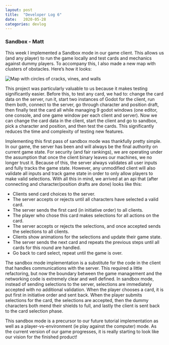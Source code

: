 ```yaml
---
layout: post
title:  "Developer Log 6"
date:   2020-05-28
categories: devlog
---
```


### Sandbox - Matt

This week I implemented a Sandbox mode in our game client. This allows us (and any player) to run the game locally and test cards and mechanics against dummy players. To accompany this, I also made a new map with clusters of obstacles. Here’s how it looks:

![Map with circles of cracks, vines, and walls]({{site.baseurl}}/assets/images/2020-05-28-developer-log-6/sandbox.png)

<!--end_excerpt-->

This project was particularly valuable to us because it makes testing significantly easier. Before this, to test any card, we had to: change the card data on the server, run it, start two instances of Godot for the client, run them both, connect to the server, go through character and position draft, then finally test the card all while managing 9 godot windows (one editor, one console, and one game window per each client and server). Now we can change the card data in the client, start the client and go to sandbox, pick a character and position, and then test the cards. This significantly reduces the time and complexity of testing new features.

Implementing this first pass of sandbox mode was thankfully pretty simple. In our game, the server has been and will always be the final authority on current game state. For security (and fair rankings), we are operating under the assumption that once the client binary leaves our machines, we no longer trust it. Because of this, the server always validates all user inputs and fully tracks the game state. However, any unmodified client will also validate all inputs and track game state in order to only allow players to make valid selections. With all this in mind, we arrived at an api that (after connecting and character/position drafts are done) looks like this:

* Clients send card choices to the server.
* The server accepts or rejects until all characters have selected a valid card.
* The server sends the first card (in initiative order) to all clients.
* The player who chose this card makes selections for all actions on the card.
* The server accepts or rejects the selections, and once accepted sends the selections to all clients.
* Clients show animations for the selections and update their game state.
* The server sends the next card and repeats the previous steps until all cards for this round are handled.
* Go back to card select, repeat until the game is over.

The sandbox mode implementation is a substitute for the code in the client that handles communications with the server. This required a little refactoring, but now the boundary between the game management and the networking code is extremely clear and well defined. In sandbox mode, instead of sending selections to the server, selections are immediately accepted with no additional validation. When the player chooses a card, it is put first in initiative order and sent back. When the player submits selections for the card, the selections are accepted, then the dummy characters both mend their shields to full, and lastly the client is sent back to the card selection phase.

This sandbox mode is a precursor to our future tutorial implementation as well as a player-vs-environment (ie play against the computer) mode. As the current version of our game progresses, it is really starting to look like our vision for the finished product!

